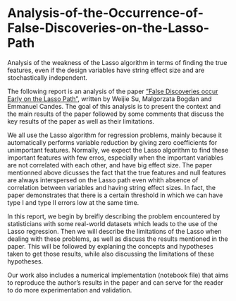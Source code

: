 # Analysis-of-the-Occurrence-of-False-Discoveries-on-the-Lasso-Path
Analysis of the weakness of the Lasso algorithm in terms of finding the true features, even if the design variables have string effect size and are stochastically independent.

The  following  report  is  an  analysis  of  the  paper  <a href='https://statweb.stanford.edu/~candes/publications/downloads/LassoFDR.pdf'>”False  Discoveries  occur  Early on  the  Lasso  Path”</a>, written by Weijie Su, Malgorzata Bogdan and Emmanuel Candes. The goal of this analysis is to present the context and the main results of the paper followed by some comments that discuss the key results of the paper as well as their limitations. 

We all use the Lasso algorithm for regression problems, mainly because it automatically performs variable reduction by giving zero coefficients for unimportant features. Normally, we expect the Lasso algorithm to find these important features with few erros, especially when the important variables are not correlated with each other, and have big effect size. The paper mentionned above dicusses the fact that the true features and null features are always interspersed on the Lasso path even whith absence of correlation between variables and having string effect sizes. In fact, the paper demonstrates that there is a certain threshold in which we can have type I and type II errors low at the same time.

In this report, we begin by breifly describing  the  problem encountered by statisticians with some real-world datasets which leads to the use of the  Lasso  regression. Then  we will  describe  the  limitations  of  the  Lasso  when  dealing with these problems, as well as discuss the results mentioned in the paper. This will be followed by explaning the concepts and hypotheses taken to get those results, while also discussing the limitations of these hypotheses. 

Our work also includes a numerical implementation (notebook file) that aims to reproduce the author’s results in the paper and can serve for the reader to do more experimentation and validation.

